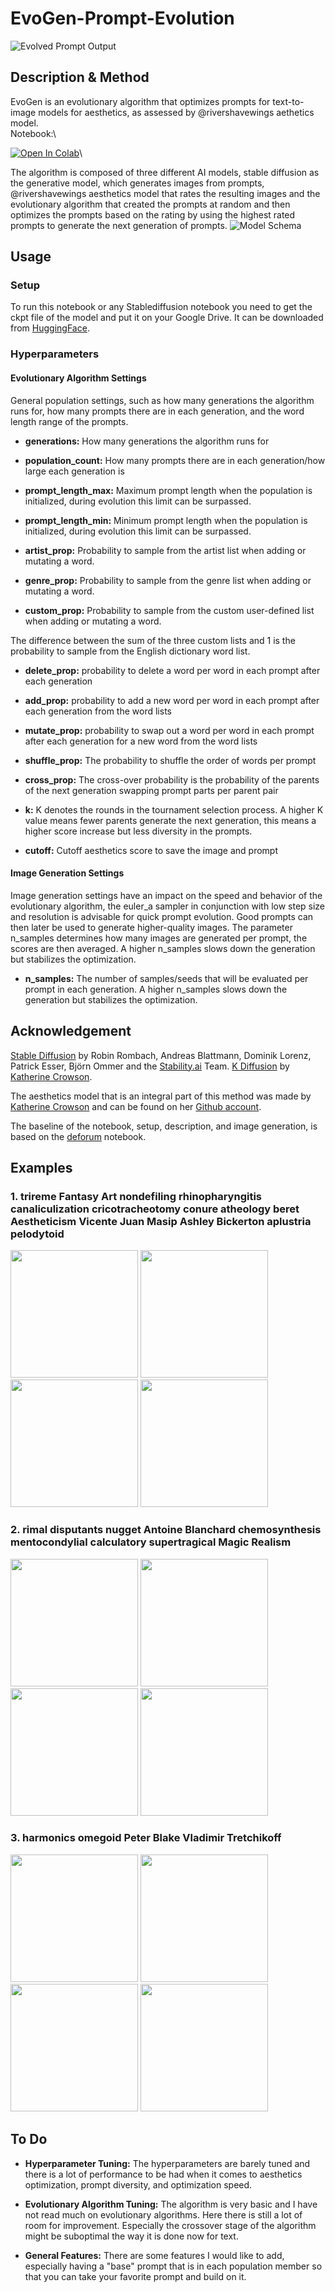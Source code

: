 # EvoGen-Prompt-Evolution
![Evolved Prompt Output](/Media/banner.png "Evolved Prompt Output")
## Description & Method
EvoGen is an evolutionary algorithm that optimizes prompts for text-to-image models for aesthetics, as assessed by @rivershavewings aethetics model.\
Notebook:\

[![Open In Colab](https://colab.research.google.com/assets/colab-badge.svg)](https://colab.research.google.com/github/MagnusPetersen/EvoGen-Prompt-Evolution/blob/main/Notebook/EvoGen.ipynb)\

The algorithm is composed of three different AI models, stable diffusion as the generative model, which generates images from prompts, @rivershavewings aesthetics model that rates the resulting images and the evolutionary algorithm that created the prompts at random and then optimizes the prompts based on the rating by using the highest rated prompts to generate the next generation of prompts.
![Model Schema](/Media/model_schema.png "[Model Schema]")
## Usage
### Setup
To run this notebook or any Stablediffusion notebook you need to get the ckpt file of the model and put it on your Google Drive. It can be downloaded from [HuggingFace](https://huggingface.co/CompVis/stable-diffusion).
### Hyperparameters
#### Evolutionary Algorithm Settings

General population settings, such as how many generations the algorithm runs for, how many prompts there are in each generation, and the word length range of the prompts.

* **generations:** How many generations the algorithm runs for

* **population_count:** How many prompts there are in each generation/how large each generation is

* **prompt_length_max:** Maximum prompt length when the population is initialized, during evolution this limit can be surpassed.

* **prompt_length_min:** Minimum prompt length when the population is initialized, during evolution this limit can be surpassed.

* **artist_prop:** Probability to sample from the artist list when adding or mutating a word.

* **genre_prop:** Probability to sample from the genre list when adding or mutating a word.

* **custom_prop:** Probability to sample from the custom user-defined list when adding or mutating a word.

The difference between the sum of the three custom lists and 1 is the probability to sample from the English dictionary word list.

* **delete_prop:** probability to delete a word per word in each prompt after each generation

* **add_prop:** probability to add a new word per word in each prompt after each generation from the word lists

* **mutate_prop:** probability to swap out a word per word in each prompt after each generation for a new word from the word lists

* **shuffle_prop:** The probability to shuffle the order of words per prompt

* **cross_prop:** The cross-over probability is the probability of the parents of the next generation swapping prompt parts per parent pair

* **k:** K denotes the rounds in the tournament selection process. A higher K value means fewer parents generate the next generation, this means a higher score increase but less diversity in the prompts.

* **cutoff:** Cutoff aesthetics score to save the image and prompt
#### Image Generation Settings
Image generation settings have an impact on the speed and behavior of the evolutionary algorithm, the euler_a sampler in conjunction with low step size and resolution is advisable for quick prompt evolution. Good prompts can then later be used to generate higher-quality images. The parameter n_samples determines how many images are generated per prompt, the scores are then averaged. A higher n_samples slows down the generation but stabilizes the optimization.

* **n_samples:** The number of samples/seeds that will be evaluated per prompt in each generation. A higher n_samples slows down the generation but stabilizes the optimization.

## Acknowledgement 
[Stable Diffusion](https://github.com/CompVis/stable-diffusion) by Robin Rombach, Andreas Blattmann, Dominik Lorenz, Patrick Esser, Björn Ommer and the [Stability.ai](https://stability.ai/) Team. [K Diffusion](https://github.com/crowsonkb/k-diffusion) by [Katherine Crowson](https://twitter.com/RiversHaveWings).

The aesthetics model that is an integral part of this method was made by [Katherine Crowson](https://twitter.com/RiversHaveWings) and can be found on her [Github account](https://github.com/crowsonkb/simulacra-aesthetic-models). 

The baseline of the notebook, setup, description, and image generation, is based on the
[deforum](https://discord.gg/upmXXsrwZc) notebook.
## Examples
### 1. trireme Fantasy Art nondefiling rhinopharyngitis canaliculization cricotracheotomy conure atheology beret Aestheticism Vicente Juan Masip Ashley Bickerton aplustria pelodytoid
<p float="middle">
  <img src="/Media/1.png" width="204" />
  <img src="/Media/2.png" width="204" /> 
  <img src="/Media/3.png" width="204" />
  <img src="/Media/4.png" width="204" />
</p>

### 2. rimal disputants nugget Antoine Blanchard chemosynthesis mentocondylial calculatory supertragical Magic Realism
<p float="middle">
  <img src="/Media/5.png" width="204" />
  <img src="/Media/6.png" width="204" /> 
  <img src="/Media/7.png" width="204" />
  <img src="/Media/8.png" width="204" />
</p>

### 3. harmonics omegoid Peter Blake Vladimir Tretchikoff
<p float="middle">
  <img src="/Media/9.png" width="204" />
  <img src="/Media/10.png" width="204" /> 
  <img src="/Media/11.png" width="204" />
  <img src="/Media/12.png" width="204" />
</p>

## To Do
* **Hyperparameter Tuning:** The hyperparameters are barely tuned and there is a lot of performance to be had when it comes to aesthetics optimization, prompt diversity, and optimization speed. 

* **Evolutionary Algorithm Tuning:** The algorithm is very basic and I have not read much on evolutionary algorithms. Here there is still a lot of room for improvement. Especially the crossover stage of the algorithm might be suboptimal the way it is done now for text.

* **General Features:** There are some features I would like to add, especially having a "base" prompt that is in each population member so that you can take your favorite prompt and build on it.